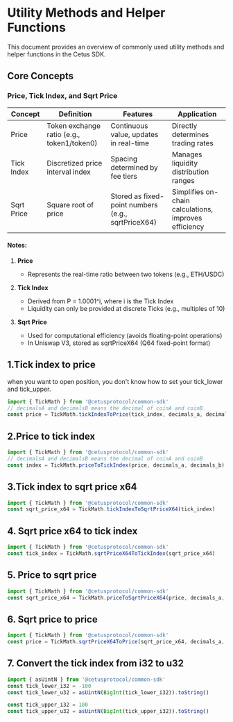# Utility Methods and Helper Functions

This document provides an overview of commonly used utility methods and helper functions in the Cetus SDK.

## Core Concepts

### Price, Tick Index, and Sqrt Price

| Concept    | Definition                                 | Features                                           | Application                                           |
| ---------- | ------------------------------------------ | -------------------------------------------------- | ----------------------------------------------------- |
| Price      | Token exchange ratio (e.g., token1/token0) | Continuous value, updates in real-time             | Directly determines trading rates                     |
| Tick Index | Discretized price interval index           | Spacing determined by fee tiers                    | Manages liquidity distribution ranges                 |
| Sqrt Price | Square root of price                       | Stored as fixed-point numbers (e.g., sqrtPriceX64) | Simplifies on-chain calculations, improves efficiency |

#### Notes:

1. **Price**

   - Represents the real-time ratio between two tokens (e.g., ETH/USDC)

2. **Tick Index**

   - Derived from P = 1.0001^i, where i is the Tick Index
   - Liquidity can only be provided at discrete Ticks (e.g., multiples of 10)

3. **Sqrt Price**
   - Used for computational efficiency (avoids floating-point operations)
   - In Uniswap V3, stored as sqrtPriceX64 (Q64 fixed-point format)

## 1.Tick index to price

when you want to open position, you don't know how to set your tick_lower and tick_upper.

```typescript
import { TickMath } from '@cetusprotocol/common-sdk'
// decimalsA and decimalsB means the decimal of coinA and coinB
const price = TickMath.tickIndexToPrice(tick_index, decimals_a, decimals_b)
```

## 2.Price to tick index

```typescript
import { TickMath } from '@cetusprotocol/common-sdk'
// decimalsA and decimalsB means the decimal of coinA and coinB
const index = TickMath.priceToTickIndex(price, decimals_a, decimals_b)
```

## 3.Tick index to sqrt price x64

```typescript
import { TickMath } from '@cetusprotocol/common-sdk'
const sqrt_price_x64 = TickMath.tickIndexToSqrtPriceX64(tick_index)
```

## 4. Sqrt price x64 to tick index

```typescript
import { TickMath } from '@cetusprotocol/common-sdk'
const tick_index = TickMath.sqrtPriceX64ToTickIndex(sqrt_price_x64)
```

## 5. Price to sqrt price

```typescript
import { TickMath } from '@cetusprotocol/common-sdk'
const sqrt_price_x64 = TickMath.priceToSqrtPriceX64(price, decimals_a, decimals_b)
```

## 6. Sqrt price to price

```typescript
import { TickMath } from '@cetusprotocol/common-sdk'
const price = TickMath.sqrtPriceX64ToPrice(sqrt_price_x64, decimals_a, decimals_b)
```

## 7. Convert the tick index from i32 to u32

```typescript
import { asUintN } from '@cetusprotocol/common-sdk'
const tick_lower_i32 = -100
const tick_lower_u32 = asUintN(BigInt(tick_lower_i32)).toString()

const tick_upper_i32 = 100
const tick_upper_u32 = asUintN(BigInt(tick_upper_i32)).toString()
```
